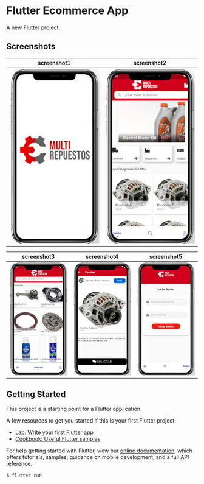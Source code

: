 # Flutter Ecommerce App

A new Flutter project.

## Screenshots

screenshot1|screenshot2	
:-------------------------:|:-------------------------:
![ScreenShot](/screenshots/screenshot1.png)	|	![ScreenShot](/screenshots/screenshot2.png)

screenshot3|screenshot4|screenshot5	
:-------------------------:|:-------------------------:|:-------------------------:
![ScreenShot](/screenshots/screenshot3.png)	|	![ScreenShot](/screenshots/screenshot4.png)	|	![ScreenShot](/screenshots/screenshot5.png)


## Getting Started

This project is a starting point for a Flutter application.

A few resources to get you started if this is your first Flutter project:

- [Lab: Write your first Flutter app](https://flutter.dev/docs/get-started/codelab)
- [Cookbook: Useful Flutter samples](https://flutter.dev/docs/cookbook)

For help getting started with Flutter, view our
[online documentation](https://flutter.dev/docs), which offers tutorials,
samples, guidance on mobile development, and a full API reference.

```sh
$ flutter run
```
